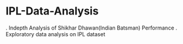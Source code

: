 # IPL-Data-Analysis

. Indepth Analysis of Shikhar Dhawan(Indian Batsman) Performance
. Exploratory data analysis on IPL dataset
